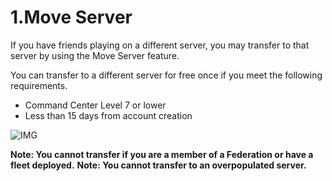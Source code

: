# 1.Move Server

 If you have friends playing on a different server, you may transfer to that server by using the Move Server feature.

You can transfer to a different server for free once if you meet the following requirements.

- Command Center Level 7 or lower
- Less than 15 days from account creation

![IMG]()



**Note: You cannot transfer if you are a member of a Federation or have a fleet deployed.**
**Note: You cannot transfer to an overpopulated server.**
